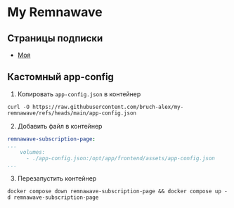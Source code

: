 # My Remnawave

## Страницы подписки

- [Моя](https://github.com/bruch-alex/cupertino-remnawave-subscription-page)

## Кастомный app-config

1. Копировать `app-config.json` в контейнер
```shell
curl -O https://raw.githubusercontent.com/bruch-alex/my-remnawave/refs/heads/main/app-config.json
```

2. Добавить файл в контейнер

```yaml
remnawave-subscription-page:
...
    volumes:
      - ./app-config.json:/opt/app/frontend/assets/app-config.json
...

```

3. Перезапустить контейнер

```shell
docker compose down remnawave-subscription-page && docker compose up -d remnawave-subscription-page
```
